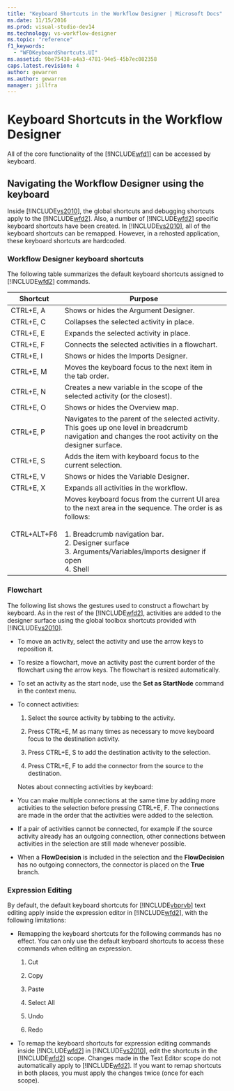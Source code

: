 ```yaml
---
title: "Keyboard Shortcuts in the Workflow Designer | Microsoft Docs"
ms.date: 11/15/2016
ms.prod: visual-studio-dev14
ms.technology: vs-workflow-designer
ms.topic: "reference"
f1_keywords: 
  - "WFDKeyboardShortcuts.UI"
ms.assetid: 9be75438-a4a3-4781-94e5-45b7ec082358
caps.latest.revision: 4
author: gewarren
ms.author: gewarren
manager: jillfra
---
```

# Keyboard Shortcuts in the Workflow Designer
All of the core functionality of the [!INCLUDE[wfd1](../includes/wfd1-md.md)] can be accessed by keyboard.  
  
## Navigating the Workflow Designer using the keyboard  
 Inside [!INCLUDE[vs2010](../includes/vs2010-md.md)], the global shortcuts and debugging shortcuts apply to the [!INCLUDE[wfd2](../includes/wfd2-md.md)]. Also, a number of [!INCLUDE[wfd2](../includes/wfd2-md.md)] specific keyboard shortcuts have been created. In [!INCLUDE[vs2010](../includes/vs2010-md.md)], all of the keyboard shortcuts can be remapped. However, in a rehosted application, these keyboard shortcuts are hardcoded.  
  
### Workflow Designer keyboard shortcuts  
 The following table summarizes the default keyboard shortcuts assigned to [!INCLUDE[wfd2](../includes/wfd2-md.md)] commands.  
  
|Shortcut|Purpose|  
|--------------|-------------|  
|CTRL+E, A|Shows or hides the Argument Designer.|  
|CTRL+E, C|Collapses the selected activity in place.|  
|CTRL+E, E|Expands the selected activity in place.|  
|CTRL+E, F|Connects the selected activities in a flowchart.|  
|CTRL+E, I|Shows or hides the Imports Designer.|  
|CTRL+E, M|Moves the keyboard focus to the next item in the tab order.|  
|CTRL+E, N|Creates a new variable in the scope of the selected activity (or the closest).|  
|CTRL+E, O|Shows or hides the Overview map.|  
|CTRL+E, P|Navigates to the parent of the selected activity. This goes up one level in breadcrumb navigation and changes the root activity on the designer surface.|  
|CTRL+E, S|Adds the item with keyboard focus to the current selection.|  
|CTRL+E, V|Shows or hides the Variable Designer.|  
|CTRL+E, X|Expands all activities in the workflow.|  
|CTRL+ALT+F6|Moves keyboard focus from the current UI area to the next area in the sequence. The order is as follows:<br /><br /> 1.  Breadcrumb navigation bar.<br />2.  Designer surface<br />3.  Arguments/Variables/Imports designer if open<br />4.  Shell|  
  
### Flowchart  
 The following list shows the gestures used to construct a flowchart by keyboard. As in the rest of the [!INCLUDE[wfd2](../includes/wfd2-md.md)], activities are added to the designer surface using the global toolbox shortcuts provided with [!INCLUDE[vs2010](../includes/vs2010-md.md)].  
  
- To move an activity, select the activity and use the arrow keys to reposition it.  
  
- To resize a flowchart, move an activity past the current border of the flowchart using the arrow keys. The flowchart is resized automatically.  
  
- To set an activity as the start node, use the **Set as StartNode** command in the context menu.  
  
- To connect activities:  
  
  1. Select the source activity by tabbing to the activity.  
  
  2. Press CTRL+E, M as many times as necessary to move keyboard focus to the destination activity.  
  
  3. Press CTRL+E, S to add the destination activity to the selection.  
  
  4. Press CTRL+E, F to add the connector from the source to the destination.  
  
  Notes about connecting activities by keyboard:  
  
- You can make multiple connections at the same time by adding more activities to the selection before pressing CTRL+E, F. The connections are made in the order that the activities were added to the selection.  
  
- If a pair of activities cannot be connected, for example if the source activity already has an outgoing connection, other connections between activities in the selection are still made whenever possible.  
  
- When a **FlowDecision** is included in the selection and the **FlowDecision** has no outgoing connectors, the connector is placed on the **True** branch.  
  
### Expression Editing  
 By default, the default keyboard shortcuts for [!INCLUDE[vbprvb](../includes/vbprvb-md.md)] text editing apply inside the expression editor in [!INCLUDE[wfd2](../includes/wfd2-md.md)], with the following limitations:  
  
- Remapping the keyboard shortcuts for the following commands has no effect. You can only use the default keyboard shortcuts to access these commands when editing an expression.  
  
    1. Cut  
  
    2. Copy  
  
    3. Paste  
  
    4. Select All  
  
    5. Undo  
  
    6. Redo  
  
- To remap the keyboard shortcuts for expression editing commands inside [!INCLUDE[wfd2](../includes/wfd2-md.md)] in [!INCLUDE[vs2010](../includes/vs2010-md.md)], edit the shortcuts in the [!INCLUDE[wfd2](../includes/wfd2-md.md)] scope. Changes made in the Text Editor scope do not automatically apply to [!INCLUDE[wfd2](../includes/wfd2-md.md)]. If you want to remap shortcuts in both places, you must apply the changes twice (once for each scope).